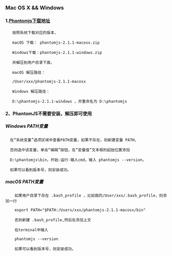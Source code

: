 
### Mac OS X && Windows

#### 1.[Phantomjs下载地址]("http://phantomjs.org/download.html")

```
   按照系统下载对应的版本，
   
   macOS 下载： phantomjs-2.1.1-macosx.zip
   
   Windows下载：phantomjs-2.1.1-windows.zip
   
   并解压到用户目录下面，
   
   macOS 解压路径：
   
   /User/xxx/phantomjs-2.1.1-macosx
   
   Windows 解压路径：
   
   D:\phantomjs-2.1.1-windows ，并重命名为 D:\phantomjs

```
#### 2、PhantomJS不需要安装，解压即可使用

##### Windows PATH变量
``` 
  在“系统变量”选项区域中查看PATH变量，如果不存在，则新建变量 PATH，
  
  否则选中该变量，单击“编辑”按钮，在“变量值”文本框的起始位置添加 
  
  D:\phantomjs\bin，开始-运行-输入cmd，输入 phantomjs --version， 
   
  如果可以看到版本号，则安装成功。
```

##### macOS PATH变量
``` 
    如果用户目录下存在 .bash_profile ，比如我的/User/xxx/.bash_profile，则添加一行 
    
    export PATH="$PATH:/Users/xxx/phantomjs-2.1.1-macosx/bin"
    
    否则新建 .bash_profile,然后在添加上文
    
    在terminal中输入
    
    phantomjs --version
    
    如果可以看到版本号，则安装成功。

```